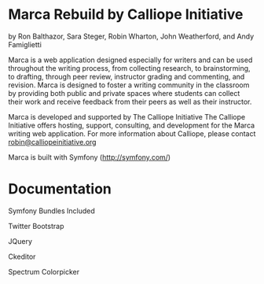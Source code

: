 Marca Rebuild by Calliope Initiative 
========================
by Ron Balthazor, Sara Steger, Robin Wharton, John Weatherford, and Andy Famiglietti 

Marca is a web application designed especially for writers and can be used throughout the writing process, 
from collecting research, to brainstorming, to drafting, through peer review, instructor grading and commenting, 
and revision. Marca is designed to foster a writing community in the classroom by providing both public and private
spaces where students can collect their work and receive feedback from their peers as well as their instructor.

Marca is developed and supported by The Calliope Initiative
The Calliope Initiative offers hosting, support, consulting, and development for the Marca writing web application. 
For more information about Calliope, please contact robin@calliopeinitiative.org


Marca is built with Symfony (http://symfony.com/)


Documentation
========================

Symfony Bundles Included


Twitter Bootstrap

JQuery


Ckeditor


Spectrum Colorpicker



